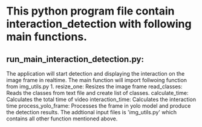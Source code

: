 # This python program file contain interaction_detection with following main functions.

## run_main_interaction_detection.py: 
The application will start detection and displaying the interaction on the image frame in realtime.
The main function will import follwoing  function from img_utils.py
    1. resize_one: Resizes the image frame
    read_classes: Reads the classes from text file and create list of classes.
    calculate_time: Calculates the total time of video 
    interaction_time: Calculates the interaction time
    process_yolo_frame: Processes the frame in yolo model and produce the detection results. 
The addtional input files is 'img_utils.py' which contains all other function mentioned above.
